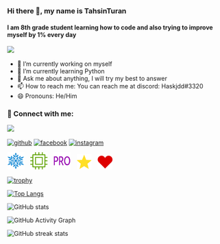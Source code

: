 ### Hi there 👋, my name is TahsinTuran
#### I am 8th grade student learning how to code and also trying to improve myself by 1% every day


![](https://komarev.com/ghpvc/?username=your-github-TahsinTuran&color=blueviolet)
- 🔭 I’m currently working on myself 
- 🌱 I’m currently learning Python 
- 💬 Ask me about anything, I will try my best to answer  
- 📫 How to reach me: You can reach me at discord: Haskjdd#3320 
- 😄 Pronouns: He/Him 


<h3 align="left">💜 Connect with me:</h3>

[![](https://discord.c99.nl/widget/theme-4/697037767107936298.png)](https://discordapp.com/users/697037767107936298)

<p align="left">
</p>

[<img src='https://cdn.jsdelivr.net/npm/simple-icons@3.0.1/icons/github.svg' alt='github' height='40'>](https://github.com/TahsinTuran)  [<img src='https://cdn.jsdelivr.net/npm/simple-icons@3.0.1/icons/facebook.svg' alt='facebook' height='40'>](https://www.facebook.com/Tahsin1.Turan)  [<img src='https://cdn.jsdelivr.net/npm/simple-icons@3.0.1/icons/instagram.svg' alt='instagram' height='40'>](https://www.instagram.com/cs_enjoying_life/)  

<a href='https://archiveprogram.github.com/'><img src='https://raw.githubusercontent.com/acervenky/animated-github-badges/master/assets/acbadge.gif' width='40' height='40'></a> <a href='https://docs.github.com/en/developers'><img src='https://raw.githubusercontent.com/acervenky/animated-github-badges/master/assets/devbadge.gif' width='40' height='40'></a> <a href='https://github.com/pricing'><img src='https://raw.githubusercontent.com/acervenky/animated-github-badges/master/assets/pro.gif' width='40' height='40'></a> <a href='https://stars.github.com/'><img src='https://raw.githubusercontent.com/acervenky/animated-github-badges/master/assets/starbadge.gif' width='35' height='35'></a> <a href='https://docs.github.com/en/github/supporting-the-open-source-community-with-github-sponsors'><img src='https://raw.githubusercontent.com/acervenky/animated-github-badges/master/assets/sponsorbadge.gif' width='35' height='35'></a> 

[![trophy](https://github-profile-trophy.vercel.app/?username=TahsinTuran)](https://github.com/ryo-ma/github-profile-trophy)

[![Top Langs](https://github-readme-stats.vercel.app/api/top-langs/?username=TahsinTuran)](https://github.com/anuraghazra/github-readme-stats)

![GitHub stats](https://github-readme-stats.vercel.app/api?username=TahsinTuran&show_icons=true)  

![GitHub Activity Graph](https://activity-graph.herokuapp.com/graph?username=TahsinTuran)  

![GitHub streak stats](https://streak-stats.demolab.com/?user=TahsinTuran)  


